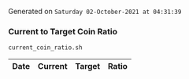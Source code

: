 Generated on `Saturday 02-October-2021 at 04:31:39`

### Current to Target Coin Ratio
`current_coin_ratio.sh`

Date|Current|Target|Ratio
---|---|---|---
